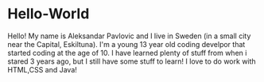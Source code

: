 # Hello-World
Hello!
My name is Aleksandar Pavlovic and I live in Sweden (in a small city near the Capital, Eskiltuna). I'm a young 13 year old coding develpor that started coding at the age of 10. I have learned plenty of stuff from when i stared 3 years ago, but I still have some stuff to learn! I love to do work with HTML,CSS and Java!
